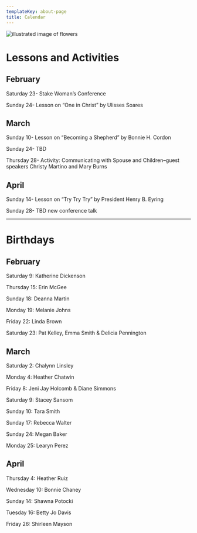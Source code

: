 ```yaml
---
templateKey: about-page
title: Calendar
---
```

![illustrated image of flowers](/img/flowers-pic.png "flowers")

# Lessons and Activities

## February

Saturday 23- Stake Woman’s Conference

​Sunday 24- Lesson on “One in Christ” by Ulisses Soares

## March

Sunday 10- Lesson on “Becoming a Shepherd” by Bonnie H. Cordon

Sunday 24- TBD

Thursday 28- Activity: Communicating with Spouse and Children–guest speakers Christy Martino and Mary Burns 

## April

Sunday 14- Lesson on “Try Try Try” by President Henry B. Eyring

Sunday 28- TBD new conference talk

- - -

# Birthdays

## February

Saturday 9: Katherine Dickenson

Thursday 15: Erin McGee

Sunday 18: Deanna Martin

Monday 19: Melanie Johns

Friday 22: Linda Brown

Saturday 23: Pat Kelley, Emma Smith & Delicia Pennington

## March

Saturday 2: Chalynn Linsley

Monday 4: Heather Chatwin

Friday 8: Jeni Jay Holcomb & Diane Simmons

Saturday 9: Stacey Sansom

Sunday 10: Tara Smith

Sunday 17: Rebecca Walter

Sunday 24: Megan Baker

Monday 25: Learyn Perez

## April

Thursday 4: Heather Ruiz

Wednesday 10: Bonnie Chaney

Sunday 14: Shawna Potocki

Tuesday 16: Betty Jo Davis

Friday 26: Shirleen Mayson
